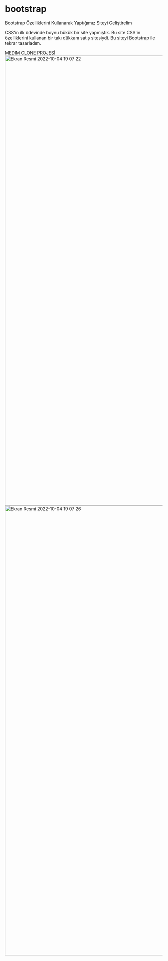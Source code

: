 # bootstrap
Bootstrap Özelliklerini Kullanarak Yaptığımız Siteyi Geliştirelim

 CSS'in ilk ödevinde boynu bükük bir site yapmıştık. Bu site CSS'in özelliklerini kullanan bir takı dükkanı satış sitesiydi. Bu siteyi Bootstrap ile tekrar tasarladım.


MEDIM CLONE PROJESİ <img width="1440" alt="Ekran Resmi 2022-10-04 19 07 22" src="https://user-images.githubusercontent.com/108617099/193870161-67d2ea96-4d8b-45ae-832f-6afc89ae8596.png">
<img width="1440" alt="Ekran Resmi 2022-10-04 19 07 26" src="https://user-images.githubusercontent.com/108617099/193870170-869ee45f-35e6-4936-a9fb-db6d6c99e88f.png">
